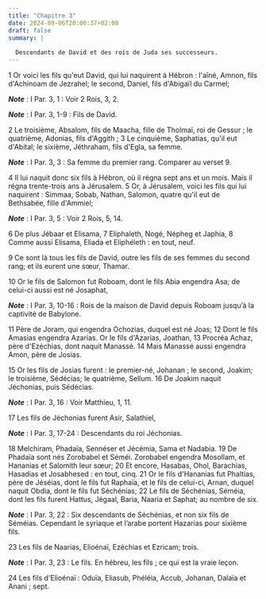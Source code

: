 ```yaml
---
title: "Chapitre 3"
date: 2024-09-06T20:00:37+02:00
draft: false
summary: |
  
  Descendants de David et des rois de Juda ses successeurs.
---
```



1 Or voici les fils qu'eut David, qui lui naquirent à Hébron : l'aîné, Amnon, fils d'Achinoam de Jezrahel; le second, Daniel, fils d'Abigaïl du Carmel;

***Note*** :  I Par. 3, 1 : Voir 2 Rois, 3, 2.

***Note*** :  I Par. 3, 1-9 : Fils de David.

2 Le troisième, Absalom, fils de Maacha, fille de Tholmaï, roi de Gessur ; le quatrième, Adonias, fils d'Aggith ; 3 Le cinquième, Saphatias, qu'il eut d'Abital; le sixième, Jéthraham, fils d'Egla, sa femme.

***Note*** :  I Par. 3, 3 : Sa femme du premier rang. Comparer au verset 9.

4 Il lui naquit donc six fils à Hébron, où il régna sept ans et un mois. Mais il régna trente-trois ans à Jérusalem. 5 Or, à Jérusalem, voici les fils qui lui naquirent : Simmaa, Sobab, Nathan, Salomon, quatre qu'il eut de Bethsabée, fille d'Ammiel;

***Note*** :  I Par. 3, 5 : Voir 2 Rois, 5, 14.

6 De plus Jébaar et Elisama, 7 Eliphaleth, Nogé, Népheg et Japhia, 8 Comme aussi Elisama, Eliada et Eliphéleth : en tout, neuf.


9 Ce sont là tous les fils de David, outre les fils de ses femmes du second rang; et ils eurent une sœur, Thamar.


10 Or le fils de Salomon fut Roboam, dont le fils Abia engendra Asa; de celui-ci aussi est né Josaphat,

***Note*** :  I Par. 3, 10-16 : Rois de la maison de David depuis Roboam jusqu’à la captivité de Babylone.

11 Père de Joram, qui engendra Ochozias, duquel est né Joas; 12 Dont le fils Amasias engendra Azarias. Or le fils d'Azarias, Joathan, 13 Procréa Achaz, père d'Ezéchias, dont naquit Manassé. 14 Mais Manassé aussi engendra Amon, père de Josias.


15 Or les fils de Josias furent : le premier-né, Johanan ; le second, Joakim; le troisième, Sédécias; le quatrième, Sellum. 16 De Joakim naquit Jéchonias, puis Sédécias.

***Note*** :  I Par. 3, 16 : Voir Matthieu, 1, 11.

17 Les fils de Jéchonias furent Asir, Salathiel,

***Note*** :  I Par. 3, 17-24 : Descendants du roi Jéchonias.

18 Melchiram, Phadaïa, Sennéser et Jécémia, Sama et Nadabia. 19 De Phadaïa sont nés Zorobabel et Séméi. Zorobabel engendra Mosollam, et Hananias et Salomith leur sœur; 20 Et encore, Hasabas, Ohol, Barachias, Hasadias et Josabhesed : en tout, cinq. 21 Or le fils d'Hananias fut Phaltias, père de Jéséias, dont le fils fut Raphaïa, et le fils de celui-ci, Arnan, duquel naquit Obdia, dont le fils fut Séchénias; 22 Le fils de Séchénias, Séméia, dont les fils furent Hattus, Jégaal, Baria, Naaria et Saphat; au nombre de six.

***Note*** :  I Par. 3, 22 : Six descendants de Séchénias, et non six fils de Séméias. Cependant le syriaque et l’arabe portent Hazarias pour sixième fils.

23 Les fils de Naarias, Elioénaï, Ezéchias et Ezricam; trois.

***Note*** :  I Par. 3, 23 : Le fils. En hébreu, les fils ; ce qui est la vraie leçon.

24 Les fils d'Elioénaï : Oduïa, Eliasub, Phéléia, Accub, Johanan, Dalaïa et Anani ; sept.

